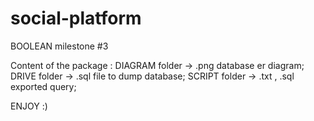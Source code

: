 # social-platform

BOOLEAN milestone #3

Content of the package :
DIAGRAM folder -> .png database er diagram;
DRIVE folder -> .sql file to dump database;
SCRIPT folder -> .txt , .sql exported query;

ENJOY :)